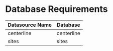 # Database Requirements

| Datasource Name    | Database        |
|--------------------|-----------------|
| centerline         | centerline      |
| sites              | sites           |

